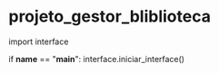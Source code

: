 # projeto_gestor_bliblioteca

import interface

if __name__ == "__main__":
    interface.iniciar_interface()
